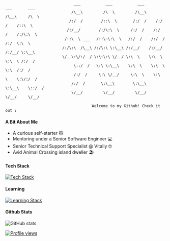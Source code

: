 ```
                              ___           ___           ___       ___       ___     
                             /\__\         /\  \         /\__\     /\__\     /\  \    
                            /:/  /        /::\  \       /:/  /    /:/  /    /::\  \   
                           /:/__/        /:/\:\  \     /:/  /    /:/  /    /:/\:\  \  
                          /::\  \ ___   /::\~\:\  \   /:/  /    /:/  /    /:/  \:\  \ 
                         /:/\:\  /\__\ /:/\:\ \:\__\ /:/__/    /:/__/    /:/__/ \:\__\
                         \/__\:\/:/  / \:\~\:\ \/__/ \:\  \    \:\  \    \:\  \ /:/  /
                              \::/  /   \:\ \:\__\    \:\  \    \:\  \    \:\  /:/  / 
                              /:/  /     \:\ \/__/     \:\  \    \:\  \    \:\/:/  /  
                             /:/  /       \:\__\        \:\__\    \:\__\    \::/  /   
                             \/__/         \/__/         \/__/     \/__/     \/__/ 
                             
                                      Welcome to my Github! Check it out ↓
 ```
#### A Bit About Me
- A curious self-starter 🐱
- Mentoring under a Senior Software Engineer 💻
- Senior Technical Support Specialist @ Vitally 🤓
- Avid Animal Crossing island dweller 🏖️ 

#### Tech Stack
[![Tech Stack](https://skills.thijs.gg/icons?i=py,html,css)](https://skills.thijs.gg)

#### Learning
[![Learning Stack](https://skills.thijs.gg/icons?i=git,js)](https://skills.thijs.gg)

#### Github Stats
![GitHub stats](https://github-readme-stats.vercel.app/api?username=dawnbelle&show_icons=true&theme=dark)

[![Profile views](https://hits.sh/github.com/dawnbelle.svg?view=today-total&label=visits&color=7AFE95)](https://hits.sh/github.com/dawnbelle/)
